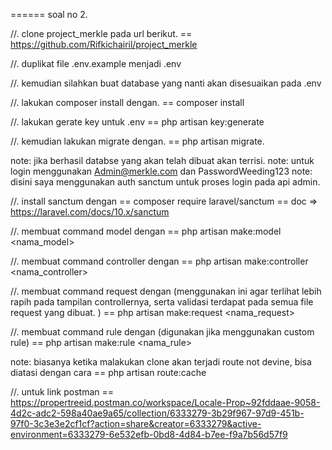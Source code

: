 ====== soal no 2.

//. clone project_merkle pada url berikut.
    == https://github.com/Rifkichairil/project_merkle

//. duplikat file .env.example menjadi .env

//. kemudian silahkan buat database yang nanti akan disesuaikan pada .env
    <!-- DB_CONNECTION=mysql
    DB_HOST=127.0.0.1
    DB_PORT=3306
    DB_DATABASE=<nama_database>
    DB_USERNAME=root
    DB_PASSWORD= -->


//. lakukan composer install dengan.
    == composer install

//. lakukan gerate key untuk .env
    == php artisan key:generate

//. kemudian lakukan migrate dengan.
    == php artisan migrate.

note: jika berhasil databse yang akan telah dibuat akan terrisi.
note: untuk login menggunakan Admin@merkle.com dan PasswordWeeding123
note: disini saya menggunakan auth sanctum untuk proses login pada api admin.

//. install sanctum dengan
    == composer require laravel/sanctum
    == doc => https://laravel.com/docs/10.x/sanctum


//. membuat command model dengan 
    == php artisan make:model <nama_model>
    
//. membuat command controller dengan 
    == php artisan make:controller <nama_controller>

//. membuat command request dengan (menggunakan ini agar terlihat lebih rapih pada tampilan controllernya, serta validasi terdapat pada semua file request yang dibuat. )
    == php artisan make:request <nama_request>

//. membuat command rule dengan (digunakan jika menggunakan custom rule)
    == php artisan make:rule <nama_rule>

note: biasanya ketika malakukan clone akan terjadi route not devine, bisa diatasi dengan cara
    == php artisan route:cache

//. untuk link postman
    == https://propertreeid.postman.co/workspace/Locale-Prop~92fddaae-9058-4d2c-adc2-598a40ae9a65/collection/6333279-3b29f967-97d9-451b-97f0-3c3e3e2cf1cf?action=share&creator=6333279&active-environment=6333279-6e532efb-0bd8-4d84-b7ee-f9a7b56d57f9
